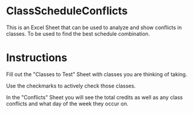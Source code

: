 # ClassScheduleConflicts
This is an Excel Sheet that can be used to analyze and show conflicts in classes. To be used to find the best schedule combination.

# Instructions
Fill out the "Classes to Test" Sheet with classes you are thinking of taking.

Use the checkmarks to actively check those classes.

In the "Conflicts" Sheet you will see the total credits as well as any class conflicts and what day of the week they occur on.
